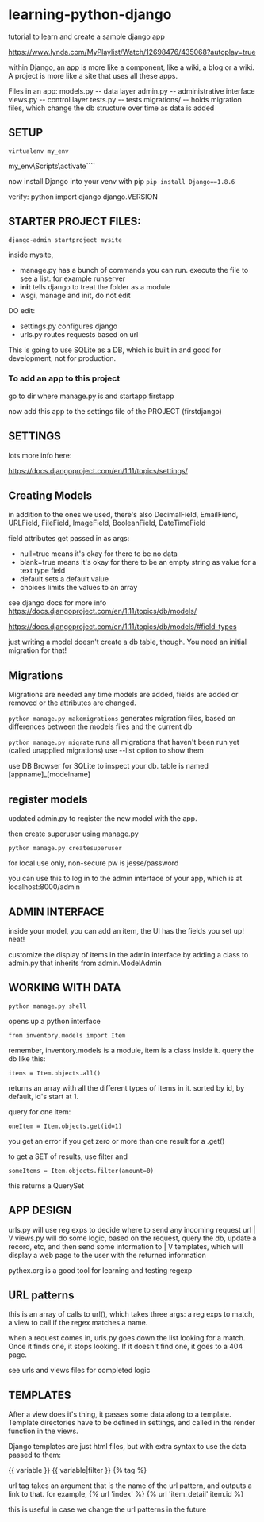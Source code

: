 # learning-python-django
tutorial to learn and create a sample django app


https://www.lynda.com/MyPlaylist/Watch/12698476/435068?autoplay=true

within Django, an app is more like a component, like a wiki, a blog or a wiki. A project is more like a site that uses all these apps. 

Files in an app:
models.py -- data layer
admin.py -- administrative interface
views.py -- control layer
tests.py -- tests
migrations/ -- holds migration files, which change the db structure over time as data is added 

## SETUP

````virtualenv my_env````

my_env\Scripts\activate````

now install Django into your venv with pip
````pip install Django==1.8.6````

verify:
python
    import django 
    django.VERSION


## STARTER PROJECT FILES:
````django-admin startproject mysite````

inside mysite, 
* manage.py has a bunch of commands you can run. execute the file to see a list. for example runserver
* __init__ tells django to treat the folder as a module
* wsgi, manage and init, do not edit

DO edit:
* settings.py configures django
* urls.py routes requests based on url

This is going to use SQLite as a DB, which is built in and good for development, not for production. 

### To add an app to this project

go to dir where manage.py is and startapp firstapp

now add this app to the settings file of the PROJECT (firstdjango)

## SETTINGS

lots more info here:

https://docs.djangoproject.com/en/1.11/topics/settings/

## Creating Models

in addition to the ones we used, 
there's also DecimalField, EmailFiend, URLField, FileField, ImageField, BooleanField, DateTimeField

field attributes get passed in as args:
* null=true means it's okay for there to be no data
* blank=true means it's okay for there to be an empty string as value for a text type field
* default sets a default value
* choices limits the values to an array

see django docs for more info https://docs.djangoproject.com/en/1.11/topics/db/models/

https://docs.djangoproject.com/en/1.11/topics/db/models/#field-types

just writing a model doesn't create a db table, though. You need an initial migration for that!

## Migrations

Migrations are needed any time models are added, fields are added or removed or the attributes are changed.

````python manage.py makemigrations````
generates migration files, based on differences between the models files and the current db

````python manage.py migrate````
runs all migrations that haven't been run yet (called unapplied migrations)
use --list option to show them

use DB Browser for SQLite to inspect your db. table is named [appname]_[modelname]

## register models

updated admin.py to register the new model with the app. 

then create superuser using manage.py

````python manage.py createsuperuser````

for local use only, non-secure pw is jesse/password

you can use this to log in to the admin interface of your app, which is at localhost:8000/admin

## ADMIN INTERFACE

inside your model, you can add an item, the UI has the fields you set up! neat!

customize the display of items in the admin interface by adding a class to admin.py that inherits from admin.ModelAdmin

## WORKING WITH DATA

````python manage.py shell````

opens up a python interface

````from inventory.models import Item````

remember, inventory.models is a module, item is a class inside it. query the db like this:

````items = Item.objects.all()````

returns an array with all the different types of items in it. sorted by id, by default, id's start at 1.

query for one item:

````oneItem = Item.objects.get(id=1)````

you get an error if you get zero or more than one result for a .get()

to get a SET of results, use filter and 

````someItems = Item.objects.filter(amount=0)````

this returns a QuerySet

## APP DESIGN
urls.py will use reg exps to decide where to send any incoming request url
|
V
views.py will do some logic, based on the request, query the db, update a record, etc, and then send some information to
|
V
templates, which will display a web page to the user with the returned information

pythex.org is a good tool for learning and testing regexp

## URL patterns
this is an array of calls to url(), which takes three args:
a reg exps to match, 
a view to call if the regex matches
a name.

when a request comes in, urls.py goes down the list looking for a match. Once it finds one, it stops looking. If it doesn't find one, it goes to a 404 page.

see urls and views files for completed logic

## TEMPLATES
After a view does it's thing, it passes some data along to a template. Template directories have to be defined in settings, and called in the render function in the views.

Django templates are just html files, but with extra syntax to use the data passed to them:

{{ variable }} {{ variable|filter }}
{% tag %}

url tag takes an argument that is the name of the url pattern, and outputs a link to that. for example, {% url 'index' %} {% url 'item_detail' item.id %}

this is useful in case we change the url patterns in the future